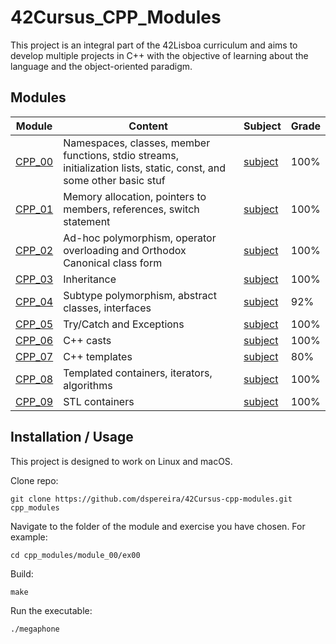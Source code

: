 # 42Cursus_CPP_Modules

This project is an integral part of the 42Lisboa curriculum and aims to develop multiple projects in C++ with the objective of learning about the language and the object-oriented paradigm.

## Modules

| Module | Content | Subject | Grade |
| --- | --- | --- | --- |
| [CPP_00](https://github.com/Diogo13Antunes/42Cursus_CPP_Modules/tree/main/CPP_00) | Namespaces, classes, member functions, stdio streams, initialization lists, static, const, and some other basic stuf | [subject](https://github.com/Diogo13Antunes/42Cursus_CPP_Modules/blob/main/CPP_00/en.subject.pdf) | 100% |
| [CPP_01](https://github.com/Diogo13Antunes/42Cursus_CPP_Modules/tree/main/CPP_01) | Memory allocation, pointers to members, references, switch statement | [subject](https://github.com/Diogo13Antunes/42Cursus_CPP_Modules/blob/main/CPP_01/en.subject.pdf) | 100% |
| [CPP_02](https://github.com/Diogo13Antunes/42Cursus_CPP_Modules/tree/main/CPP_02) | Ad-hoc polymorphism, operator overloading and Orthodox Canonical class form | [subject](https://github.com/Diogo13Antunes/42Cursus_CPP_Modules/blob/main/CPP_02/en.subject.pdf) | 100% |
| [CPP_03](https://github.com/Diogo13Antunes/42Cursus_CPP_Modules/tree/main/CPP_03) | Inheritance | [subject](https://github.com/Diogo13Antunes/42Cursus_CPP_Modules/blob/main/CPP_03/en.subject.pdf) | 100% |
| [CPP_04](https://github.com/Diogo13Antunes/42Cursus_CPP_Modules/tree/main/CPP_04) | Subtype polymorphism, abstract classes, interfaces | [subject](https://github.com/Diogo13Antunes/42Cursus_CPP_Modules/blob/main/CPP_04/en.subject.pdf) | 92% |
| [CPP_05](https://github.com/Diogo13Antunes/42Cursus_CPP_Modules/tree/main/CPP_05) | Try/Catch and Exceptions | [subject](https://github.com/Diogo13Antunes/42Cursus_CPP_Modules/blob/main/CPP_05/en.subject.pdf) | 100% |
| [CPP_06](https://github.com/Diogo13Antunes/42Cursus_CPP_Modules/tree/main/CPP_06) | C++ casts | [subject](https://github.com/Diogo13Antunes/42Cursus_CPP_Modules/blob/main/CPP_06/en.subject.pdf) | 100% |
| [CPP_07](https://github.com/Diogo13Antunes/42Cursus_CPP_Modules/tree/main/CPP_07) | C++ templates | [subject](https://github.com/Diogo13Antunes/42Cursus_CPP_Modules/blob/main/CPP_07/en.subject.pdf) | 80% |
| [CPP_08](https://github.com/Diogo13Antunes/42Cursus_CPP_Modules/tree/main/CPP_08) | Templated containers, iterators, algorithms | [subject](https://github.com/Diogo13Antunes/42Cursus_CPP_Modules/blob/main/CPP_08/en.subject.pdf) | 100% |
| [CPP_09](https://github.com/Diogo13Antunes/42Cursus_CPP_Modules/tree/main/CPP_09) | STL containers | [subject](https://github.com/Diogo13Antunes/42Cursus_CPP_Modules/blob/main/CPP_09/en.subject.pdf) | 100% |

## Installation / Usage

This project is designed to work on Linux and macOS.

Clone repo:
```shell
git clone https://github.com/dspereira/42Cursus-cpp-modules.git cpp_modules
```
Navigate to the folder of the module and exercise you have chosen. For example:
```shell
cd cpp_modules/module_00/ex00
```
Build:
```shell
make
```
Run the executable:
```shell
./megaphone
```

